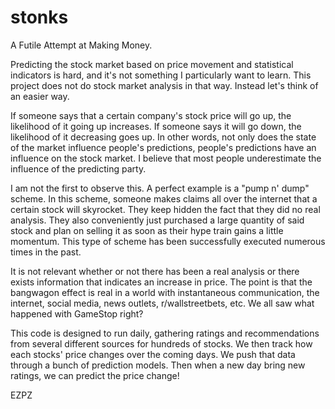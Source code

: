 # stonks
A Futile Attempt at Making Money.

Predicting the stock market based on price movement and statistical indicators is hard, and it's not something I particularly want to learn. This project does not do stock market analysis in that way. Instead let's think of an easier way.

If someone says that a certain company's stock price will go up, the likelihood of it going up increases. If someone says it will go down, the likelihood of it decreasing goes up. In other words, not only does the state of the market influence people's predictions, people's predictions have an influence on the stock market. I believe that most people underestimate the influence of the predicting party.

I am not the first to observe this. A perfect example is a "pump n' dump" scheme. In this scheme, someone makes claims all over the internet that a certain stock will skyrocket. They keep hidden the fact that they did no real analysis. They also conveniently just purchased a large quantity of said stock and plan on selling it as soon as their hype train gains a little momentum. This type of scheme has been successfully executed numerous times in the past.

It is not relevant whether or not there has been a real analysis or there exists information that indicates an increase in price. The point is that the bangwagon effect is real in a world with instantaneous communication, the internet, social media, news outlets, r/wallstreetbets, etc. We all saw what happened with GameStop right?

This code is designed to run daily, gathering ratings and recommendations from several different sources for hundreds of stocks. We then track how each stocks' price changes over the coming days. We push that data through a bunch of prediction models. Then when a new day bring new ratings, we can predict the price change!

EZPZ
